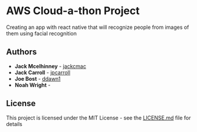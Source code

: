 # AWS Cloud-a-thon Project

Creating an app with react native that will recognize people from images of them using facial recognition

## Authors

* **Jack Mcelhinney** - [jackcmac](https://github.com/jackcmac)
* **Jack Carroll** - [jpcarroll](https://github.com/jpcarroll)
* **Joe Bost** - [ddawn1](https://github.com/DDawn1)
* **Noah Wright** - [](https://github.com/)

## License

This project is licensed under the MIT License - see the [LICENSE.md](LICENSE.md) file for details


